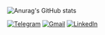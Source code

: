 ![Anurag's GitHub stats](https://github-readme-stats.vercel.app/api?username=anuraghazra&show_icons=true&theme=radical)

[![Telegram](https://img.shields.io/badge/-TELEGRAM-2CA5E0?style=for-the-badge&logo=telegram&logoColor=white)](https://t.me/Djsilva)
[![Gmail](https://img.shields.io/badge/-GMAIL-D14836?style=for-the-badge&logo=gmail&logoColor=white)](mailto:djailsonfms@gmail.com)
[![LinkedIn](https://img.shields.io/badge/-LINKEDIN-0077B5?style=for-the-badge&logo=linkedin&logoColor=white)](https://www.linkedin.com/in/djailson-silva/)
